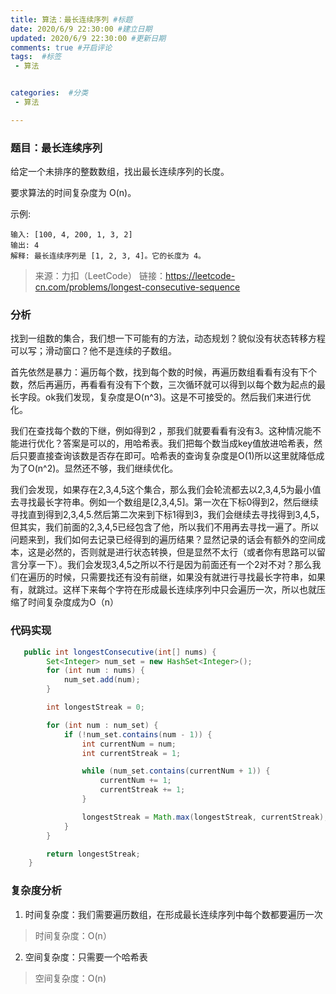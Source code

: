 ```yaml
---
title: 算法：最长连续序列 #标题
date: 2020/6/9 22:30:00 #建立日期
updated: 2020/6/9 22:30:00 #更新日期
comments: true #开启评论
tags:  #标签
 - 算法 


categories:  #分类
 - 算法

---
```


### 题目：最长连续序列

给定一个未排序的整数数组，找出最长连续序列的长度。

要求算法的时间复杂度为 O(n)。

示例:

```
输入: [100, 4, 200, 1, 3, 2]
输出: 4
解释: 最长连续序列是 [1, 2, 3, 4]。它的长度为 4。

```

> 来源：力扣（LeetCode）
> 链接：https://leetcode-cn.com/problems/longest-consecutive-sequence

### 分析

找到一组数的集合，我们想一下可能有的方法，动态规划？貌似没有状态转移方程可以写；滑动窗口？他不是连续的子数组。

首先依然是暴力：遍历每个数，找到每个数的时候，再遍历数组看看有没有下个数，然后再遍历，再看看有没有下个数，三次循环就可以得到以每个数为起点的最长字段。ok我们发现，复杂度是O(n^3)。这是不可接受的。然后我们来进行优化。

我们在查找每个数的下继，例如得到2 ，那我们就要看看有没有3。这种情况能不能进行优化？答案是可以的，用哈希表。我们把每个数当成key值放进哈希表，然后只要直接查询该数是否存在即可。哈希表的查询复杂度是O(1)所以这里就降低成为了O(n^2)。显然还不够，我们继续优化。

我们会发现，如果存在2,3,4,5这个集合，那么我们会轮流都去以2,3,4,5为最小值去寻找最长字符串。例如一个数组是[2,3,4,5]。第一次在下标0得到2，然后继续寻找直到得到2,3,4,5.然后第二次来到下标1得到3，我们会继续去寻找得到3,4,5，但其实，我们前面的2,3,4,5已经包含了他，所以我们不用再去寻找一遍了。所以问题来到，我们如何去记录已经得到的遍历结果？显然记录的话会有额外的空间成本，这是必然的，否则就是进行状态转换，但是显然不太行（或者你有思路可以留言分享一下）。我们会发现3,4,5之所以不行是因为前面还有一个2对不对？那么我们在遍历的时候，只需要找还有没有前继，如果没有就进行寻找最长字符串，如果有，就跳过。这样下来每个字符在形成最长连续序列中只会遍历一次，所以也就压缩了时间复杂度成为O（n）

### 代码实现

```java
   public int longestConsecutive(int[] nums) {
        Set<Integer> num_set = new HashSet<Integer>();
        for (int num : nums) {
            num_set.add(num);
        }

        int longestStreak = 0;

        for (int num : num_set) {
            if (!num_set.contains(num - 1)) {
                int currentNum = num;
                int currentStreak = 1;

                while (num_set.contains(currentNum + 1)) {
                    currentNum += 1;
                    currentStreak += 1;
                }

                longestStreak = Math.max(longestStreak, currentStreak);
            }
        }

        return longestStreak;
    }
```



### 复杂度分析

1. 时间复杂度：我们需要遍历数组，在形成最长连续序列中每个数都要遍历一次

> 时间复杂度：O(n）

2. 空间复杂度：只需要一个哈希表

> 空间复杂度：O(n)

